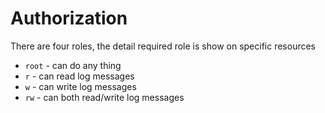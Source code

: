 # Authorization

There are four roles, the detail required role is show on specific resources

* `root` - can do any thing
* `r` - can read log messages
* `w` - can write log messages
* `rw` - can both read/write log messages
